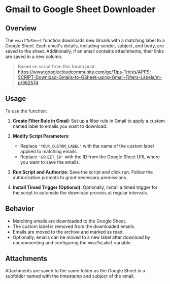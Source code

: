 # Gmail to Google Sheet Downloader

## Overview

The `emailToSheet` function downloads new Gmails with a matching label to a Google Sheet. Each email's details, including sender, subject, and body, are saved to the sheet. Additionally, if an email contains attachments, their links are saved in a new column.

> Based on script from this forum post: https://www.googlecloudcommunity.com/gc/Tips-Tricks/APPS-SCRIPT-Download-Gmails-to-GSheet-using-Gmail-Filters-Labels/m-p/362574

## Usage

To use the function:

1. **Create Filter Rule in Gmail**: Set up a filter rule in Gmail to apply a custom named label to emails you want to download.

2. **Modify Script Parameters**:
   - Replace `'YOUR_CUSTOM_LABEL'` with the name of the custom label applied to matching emails.
   - Replace `'GSHEET_ID'` with the ID from the Google Sheet URL where you want to save the emails.

3. **Run Script and Authorize**: Save the script and click run. Follow the authorization prompts to grant necessary permissions.

4. **Install Timed Trigger (Optional)**: Optionally, install a timed trigger for the script to automate the download process at regular intervals.

## Behavior

- Matching emails are downloaded to the Google Sheet.
- The custom label is removed from the downloaded emails.
- Emails are moved to the archive and marked as read.
- Optionally, emails can be moved to a new label after download by uncommenting and configuring the `moveToLabel` variable.

## Attachments

Attachments are saved to the same folder as the Google Sheet in a subfolder named with the timestamp and subject of the email.
